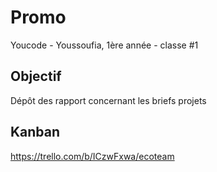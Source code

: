 # Promo

Youcode - Youssoufia, 1ère année - classe #1

## Objectif

Dépôt des rapport concernant les briefs projets

## Kanban

https://trello.com/b/ICzwFxwa/ecoteam